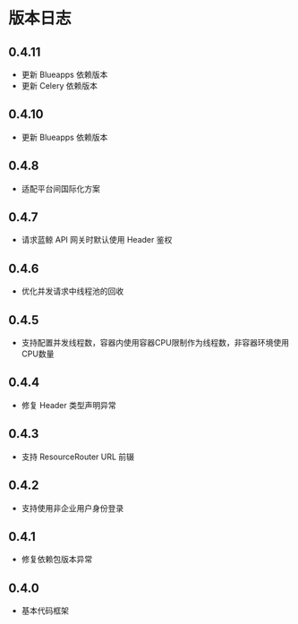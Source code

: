 # 版本日志

## 0.4.11

- 更新 Blueapps 依赖版本
- 更新 Celery 依赖版本

## 0.4.10

- 更新 Blueapps 依赖版本

## 0.4.8

- 适配平台间国际化方案

## 0.4.7

- 请求蓝鲸 API 网关时默认使用 Header 鉴权

## 0.4.6

- 优化并发请求中线程池的回收

## 0.4.5

- 支持配置并发线程数，容器内使用容器CPU限制作为线程数，非容器环境使用CPU数量

## 0.4.4

- 修复 Header 类型声明异常

## 0.4.3

- 支持 ResourceRouter URL 前辍

## 0.4.2

- 支持使用非企业用户身份登录

## 0.4.1

- 修复依赖包版本异常

## 0.4.0

- 基本代码框架

